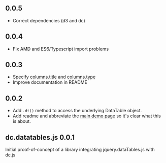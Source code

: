 ## 0.0.5
* Correct dependencies (d3 and dc)

## 0.0.4
* Fix AMD and ES6/Typescript import problems

## 0.0.3
* Specify [columns.title](https://datatables.net/reference/option/columns.title) and
  [columns.type](https://datatables.net/reference/option/columns.type)
* Improve documentation in README

## 0.0.2
* Add `.dt()` method to access the underlying DataTable object.
* Add readme and abbreviate the [main demo page](https://dc-js.github.io/dc.datatables.js/) so it's
  clear what this is about.

## dc.datatables.js 0.0.1

Initial proof-of-concept of a library integrating jquery.dataTables.js with dc.js
